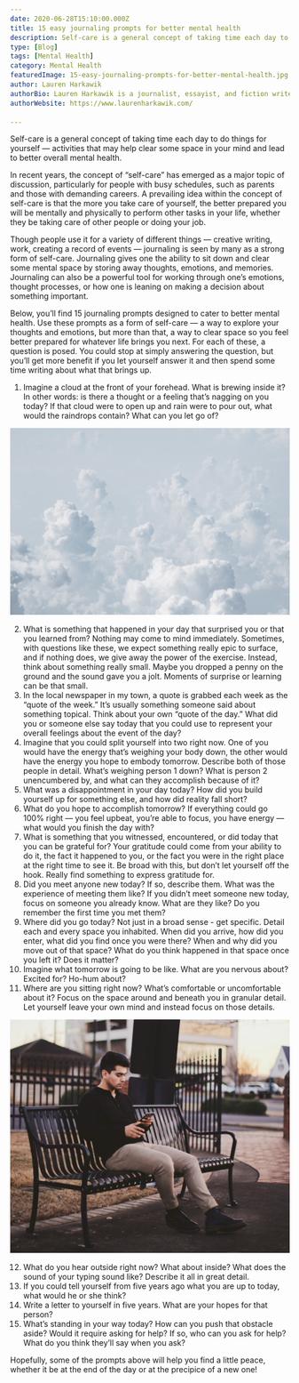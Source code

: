 ```yaml
---
date: 2020-06-28T15:10:00.000Z
title: 15 easy journaling prompts for better mental health
description: Self-care is a general concept of taking time each day to do things for yourself — activities that may help clear some space in your mind and lead to better overall mental health.
type: [Blog]
tags: [Mental Health]
category: Mental Health
featuredImage: 15-easy-journaling-prompts-for-better-mental-health.jpg
author: Lauren Harkawik
authorBio: Lauren Harkawik is a journalist, essayist, and fiction writer based in Vermont. You can read her writing on her website.
authorWebsite: https://www.laurenharkawik.com/

---
```


Self-care is a general concept of taking time each day to do things for yourself — activities that may help clear some space in your mind and lead to better overall mental health.

In recent years, the concept of “self-care” has emerged as a major topic of discussion, particularly for people with busy schedules, such as parents and those with demanding careers. A prevailing idea within the concept of self-care is that the more you take care of yourself, the better prepared you will be mentally and physically to perform other tasks in your life, whether they be taking care of other people or doing your job.

Though people use it for a variety of different things — creative writing, work, creating a record of events — journaling is seen by many as a strong form of self-care. Journaling gives one the ability to sit down and clear some mental space by storing away thoughts, emotions, and memories. Journaling can also be a powerful tool for working through one’s emotions, thought processes, or how one is leaning on making a decision about something important.

Below, you’ll find 15 journaling prompts designed to cater to better mental health. Use these prompts as a form of self-care — a way to explore your thoughts and emotions, but more than that, a way to clear space so you feel better prepared for whatever life brings you next. For each of these, a question is posed. You could stop at simply answering the question, but you’ll get more benefit if you let yourself answer it and then spend some time writing about what that brings up.

1. Imagine a cloud at the front of your forehead. What is brewing inside it? In other words: is there a thought or a feeling that’s nagging on you today? If that cloud were to open up and rain were to pour out, what would the raindrops contain? What can you let go of?

![cloud](15-easy-journaling-prompts-for-better-mental-health-cloud.jpg)

2. What is something that happened in your day that surprised you or that you learned from? Nothing may come to mind immediately. Sometimes, with questions like these, we expect something really epic to surface, and if nothing does, we give away the power of the exercise. Instead, think about something really small. Maybe you dropped a penny on the ground and the sound gave you a jolt. Moments of surprise or learning can be that small.
3. In the local newspaper in my town, a quote is grabbed each week as the “quote of the week.” It’s usually something someone said about something topical. Think about your own “quote of the day.” What did you or someone else say today that you could use to represent your overall feelings about the event of the day?
4. Imagine that you could split yourself into two right now. One of you would have the energy that’s weighing your body down, the other would have the energy you hope to embody tomorrow. Describe both of those people in detail. What’s weighing person 1 down? What is person 2 unencumbered by, and what can they accomplish because of it?
5. What was a disappointment in your day today? How did you build yourself up for something else, and how did reality fall short?
6. What do you hope to accomplish tomorrow? If everything could go 100% right — you feel upbeat, you’re able to focus, you have energy — what would you finish the day with?
7. What is something that you witnessed, encountered, or did today that you can be grateful for? Your gratitude could come from your ability to do it, the fact it happened to you, or the fact you were in the right place at the right time to see it. Be broad with this, but don’t let yourself off the hook. Really find something to express gratitude for.
8. Did you meet anyone new today? If so, describe them. What was the experience of meeting them like? If you didn’t meet someone new today, focus on someone you already know. What are they like? Do you remember the first time you met them?
9. Where did you go today? Not just in a broad sense - get specific. Detail each and every space you inhabited. When did you arrive, how did you enter, what did you find once you were there? When and why did you move out of that space? What do you think happened in that space once you left it? Does it matter?
10. Imagine what tomorrow is going to be like. What are you nervous about? Excited for? Ho-hum about?
11. Where are you sitting right now? What’s comfortable or uncomfortable about it? Focus on the space around and beneath you in granular detail. Let yourself leave your own mind and instead focus on those details.

![person sitting using their phone](15-easy-journaling-prompts-for-better-mental-health-person.jpg)

12. What do you hear outside right now? What about inside? What does the sound of your typing sound like? Describe it all in great detail.
13. If you could tell yourself from five years ago what you are up to today, what would he or she think?
14. Write a letter to yourself in five years. What are your hopes for that person?
15. What’s standing in your way today? How can you push that obstacle aside? Would it require asking for help? If so, who can you ask for help? What do you think they’ll say when you ask?  

Hopefully, some of the prompts above will help you find a little peace, whether it be at the end of the day or at the precipice of a new one!
